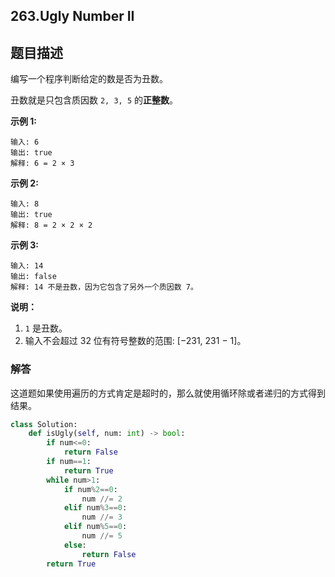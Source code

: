 ## 263.Ugly Number II

## 题目描述

编写一个程序判断给定的数是否为丑数。

丑数就是只包含质因数 `2, 3, 5` 的**正整数**。

**示例 1:**

```
输入: 6
输出: true
解释: 6 = 2 × 3
```

**示例 2:**

```
输入: 8
输出: true
解释: 8 = 2 × 2 × 2
```

**示例 3:**

```
输入: 14
输出: false 
解释: 14 不是丑数，因为它包含了另外一个质因数 7。
```

**说明：**

1. `1` 是丑数。
2. 输入不会超过 32 位有符号整数的范围: [−231,  231 − 1]。



### 解答

​	这道题如果使用遍历的方式肯定是超时的，那么就使用循环除或者递归的方式得到结果。

```python
class Solution:
    def isUgly(self, num: int) -> bool:
        if num<=0:
            return False
        if num==1:
            return True
        while num>1:
            if num%2==0:
                num //= 2
            elif num%3==0:
                num //= 3
            elif num%5==0:
                num //= 5
            else:
                return False
        return True
```


